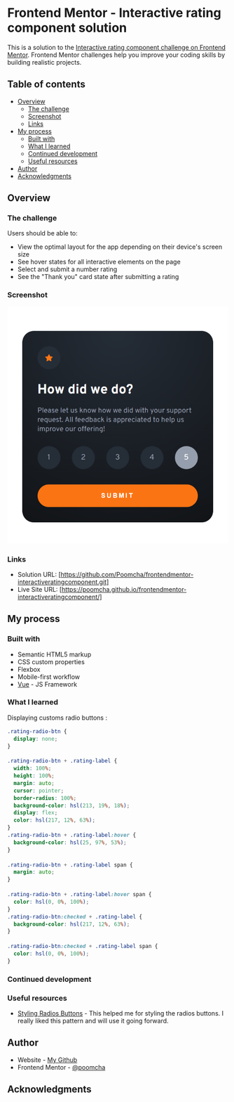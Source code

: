 # Frontend Mentor - Interactive rating component solution

This is a solution to the [Interactive rating component challenge on Frontend Mentor](https://www.frontendmentor.io/challenges/interactive-rating-component-koxpeBUmI). Frontend Mentor challenges help you improve your coding skills by building realistic projects.

## Table of contents

- [Overview](#overview)
  - [The challenge](#the-challenge)
  - [Screenshot](#screenshot)
  - [Links](#links)
- [My process](#my-process)
  - [Built with](#built-with)
  - [What I learned](#what-i-learned)
  - [Continued development](#continued-development)
  - [Useful resources](#useful-resources)
- [Author](#author)
- [Acknowledgments](#acknowledgments)

## Overview

### The challenge

Users should be able to:

- View the optimal layout for the app depending on their device's screen size
- See hover states for all interactive elements on the page
- Select and submit a number rating
- See the "Thank you" card state after submitting a rating

### Screenshot

![](./screenshot.png)

### Links

- Solution URL: [https://github.com/Poomcha/frontendmentor-interactiveratingcomponent.git]
- Live Site URL: [https://poomcha.github.io/frontendmentor-interactiveratingcomponent/]

## My process

### Built with

- Semantic HTML5 markup
- CSS custom properties
- Flexbox
- Mobile-first workflow
- [Vue](https://vuejs.org/) - JS Framework

### What I learned

Displaying customs radio buttons :

```css
.rating-radio-btn {
  display: none;
}

.rating-radio-btn + .rating-label {
  width: 100%;
  height: 100%;
  margin: auto;
  cursor: pointer;
  border-radius: 100%;
  background-color: hsl(213, 19%, 18%);
  display: flex;
  color: hsl(217, 12%, 63%);
}
.rating-radio-btn + .rating-label:hover {
  background-color: hsl(25, 97%, 53%);
}

.rating-radio-btn + .rating-label span {
  margin: auto;
}

.rating-radio-btn + .rating-label:hover span {
  color: hsl(0, 0%, 100%);
}
.rating-radio-btn:checked + .rating-label {
  background-color: hsl(217, 12%, 63%);
}

.rating-radio-btn:checked + .rating-label span {
  color: hsl(0, 0%, 100%);
}
```

### Continued development

### Useful resources

- [Styling Radios Buttons](https://www.sliderrevolution.com/resources/styling-radio-buttons/) - This helped me for styling the radios buttons. I really liked this pattern and will use it going forward.

## Author

- Website - [My Github](https://github.com/Poomcha)
- Frontend Mentor - [@poomcha](https://www.frontendmentor.io/profile/poomcha)

## Acknowledgments
